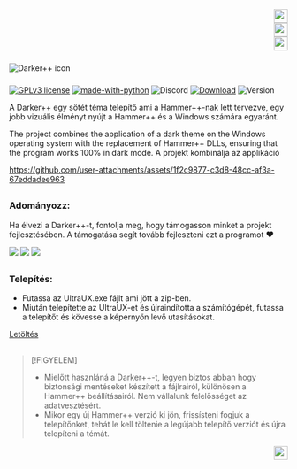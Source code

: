<!DOCTYPE html>
<div align="right">
<a href="https://github.com/Source-BR/Darkerplusplus/blob/main/Readmes/Brazilian.md" target="_blank">
    <img src="https://github.com/Source-BR/Darkerplusplus/blob/main/Readmes/images/flag_br.png" height="25" width="25" target="_blank"></a>
</div>

<div align="right">
<a href="https://github.com/Source-BR/Darkerplusplus/blob/main/Readmes/Brazilian.md" target="_blank">
    <img src="https://github.com/Source-BR/Darkerplusplus/blob/main/Readmes/images/flag_br.png" height="25" width="25" target="_blank"></a>
</div>

<div align="right">
<a href="https://github.com/Source-BR/Darkerplusplus/blob/main/Readmes/Hungarian.md" target="_blank">
    <img src="https://github.com/Source-BR/Darkerplusplus/blob/main/Readmes/images/flag_hu.png" height="25" width="25" target="_blank">
</a>
</div>

###

<img align="center" src="https://github.com/Source-BR/Darkerplusplus/blob/main/Readmes/images/title.png" alt="Darker++ icon" />

###
[![GPLv3 license](https://img.shields.io/badge/Licenc-GPLv3-be00be.svg)](http://perso.crans.org/besson/LICENSE.html) [![made-with-python](https://img.shields.io/badge/Made%20with-Python-be00be.svg)](https://www.python.org/) ![Discord](https://img.shields.io/discord/1189628376504340590?logo=Discord&label=Discord%20server&color=be00be) [![Download](https://img.shields.io/badge/Letöltés-Stable-be00be.svg)](https://github.com/Source-BR/Darkerplusplus/releases) ![Version](https://img.shields.io/badge/Verzió-V.3-be00be.svg) 


A Darker++ egy sötét téma telepítő ami a Hammer++-nak lett tervezve, egy jobb vizuális élményt nyújt a Hammer++ és a Windows számára egyaránt.

The project combines the application of a dark theme on the Windows operating system with the replacement of Hammer++ DLLs, ensuring that the program works 100% in dark mode.
A projekt kombinálja az applikáció

https://github.com/user-attachments/assets/1f2c9877-c3d8-48cc-af3a-67eddadee963

##

### Adományozz:

Ha élvezi a Darker++-t, fontolja meg, hogy támogasson minket a projekt fejlesztésében. A támogatása segít tovább fejleszteni ezt a programot ❤️

<a href="https://nubank.com.br/cobrar/1na00u/67594881-0eb2-45fc-b73c-7d065d9ba400" target="_blank"><img src="https://img.shields.io/badge/-nubank-0D1117?style=for-the-badge&logo=nubank&logoColor=820AD1&labelColor=0D1117" target="_blank"></a>
<a href="https://ko-fi.com/oficial_dazai" target="_blank"><img src="https://img.shields.io/badge/-kofi-0D1117?style=for-the-badge&logo=ko-fi&logoColor=FF6433&labelColor=0D1117" target="_blank"></a>
<a href="https://www.paypal.com/donate/?business=AUZRQZ6DZZAPQ&no_recurring=0&currency_code=USD" target="_blank"><img src="https://img.shields.io/badge/-paypal-0D1117?style=for-the-badge&logo=paypal&logoColor=003087&labelColor=0D1117" target="_blank"></a>

##

### Telepítés:


- Futassa az UltraUX.exe fájlt ami jött a zip-ben.
- Miután telepítette az UltraUX-et és újraindította a számítógépét, futassa a telepítőt és kövesse a képernyőn levő utasításokat.   

[Letöltés](https://github.com/TeamSourceBR/Darkerplusplus/releases)

##

> [!FIGYELEM]
> - Mielőtt hasznláná a Darker++-t, legyen biztos abban hogy biztonsági mentéseket készített a fájlrairól, különösen a Hammer++ beállításairól. Nem vállalunk felelősséget az adatvesztésért. 
> - Mikor egy új Hammer++ verzió ki jön, frissísteni fogjuk a telepítőnket, tehát le kell töltenie a legújabb telepítő verziót és újra telepíteni a témát.


<!DOCTYPE html>
<div align="right">
<a href="https://github.com/Source-BR/Darkerplusplus/blob/main/Readmes/Hungarian.md" target="_blank">
    <img src="https://github.com/Source-BR/Darkerplusplus/blob/main/Readmes/images/flag_hu.png" height="25" width="25" target="_blank">
</a>
</div>